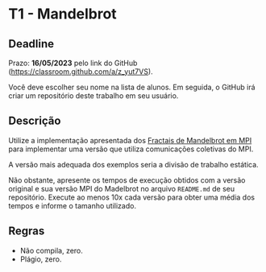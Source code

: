 
# T1 - Mandelbrot

## Deadline

Prazo: **16/05/2023** pelo link do GitHub (https://classroom.github.com/a/z_yut7VS).

Você deve escolher seu nome na lista de alunos. Em seguida, o GitHub irá criar um repositório deste trabalho em seu usuário.

## Descrição

Utilize a implementação apresentada dos [Fractais de Mandelbrot em MPI](https://github.com/joao-ufsm/par2023a/tree/master/exemplos/fractal) para implementar uma versão que utiliza comunicações coletivas do MPI.

A versão mais adequada dos exemplos seria a divisão de trabalho estática.

Não obstante, apresente os tempos de execução obtidos com a versão original e sua versão MPI do Madelbrot no arquivo `README.md` de seu repositório. Execute ao menos 10x cada versão para obter uma média dos tempos e informe o tamanho utilizado.


## Regras

- Não compila, zero.
- Plágio, zero.

